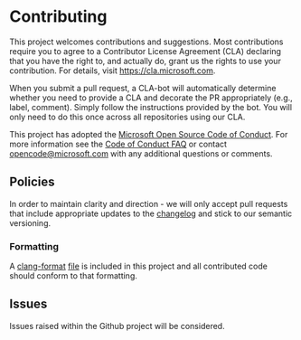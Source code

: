 # Contributing

This project welcomes contributions and suggestions. Most contributions require you to
agree to a Contributor License Agreement (CLA) declaring that you have the right to,
and actually do, grant us the rights to use your contribution. For details, visit
https://cla.microsoft.com.

When you submit a pull request, a CLA-bot will automatically determine whether you need
to provide a CLA and decorate the PR appropriately (e.g., label, comment). Simply follow the
instructions provided by the bot. You will only need to do this once across all repositories using our CLA.

This project has adopted the [Microsoft Open Source Code of Conduct](https://opensource.microsoft.com/codeofconduct/).
For more information see the [Code of Conduct FAQ](https://opensource.microsoft.com/codeofconduct/faq/)
or contact [opencode@microsoft.com](mailto:opencode@microsoft.com) with any additional questions or comments.

## Policies

In order to maintain clarity and direction - we will only accept pull requests that include appropriate updates to the [changelog](CHANGELOG.md) and stick to our semantic versioning.

### Formatting

A [clang-format](https://clang.llvm.org/docs/ClangFormat.html) [file](.clang-format) is included in this project and all contributed code should conform to that formatting.

## Issues

Issues raised within the Github project will be considered.